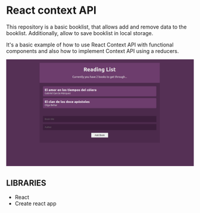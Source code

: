 # React context API
This repository is a basic booklist, that allows add and remove data to the booklist. Additionally, allow to save booklist in local storage.

It's a basic example of how to use React Context API with functional components and also  how to implement Context API using a reducers.

![Screenshot](./.readme-statics/book-list.png)

## LIBRARIES

* React
* Create react app